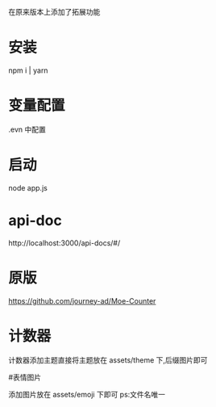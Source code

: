 在原来版本上添加了拓展功能

# 安装

npm i | yarn

# 变量配置

.evn 中配置

# 启动

node app.js

# api-doc

http://localhost:3000/api-docs/#/

# 原版

https://github.com/journey-ad/Moe-Counter

# 计数器

计数器添加主题直接将主题放在 assets/theme 下,后缀图片即可

#表情图片

添加图片放在 assets/emoji 下即可
ps:文件名唯一
